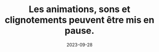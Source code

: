 ---
N: '121'
Rubrique: Images et médias
title: Les animations, sons et clignotements peuvent être mis en pause. 
detail: Les animations, sons et clignotements peuvent être mis en pause. 
abstract: 
categories: [" Images et médias"]
agrege: O4121-E032
opquast: '4 121'
indiceebook: '32'
description: "Règle n° 032"
before: "031"
weight: "032"
after: "033"
actif: '1'
layout: rules
date: 2023-09-28
tags: ["", ""]
objectif: ["", ""]
Meo: [""]
Controle: [""
]
epubcheck: 
ace: 
Source: ["Opquast"]
Referentiel: [""]
Steps: ["", ""]
---